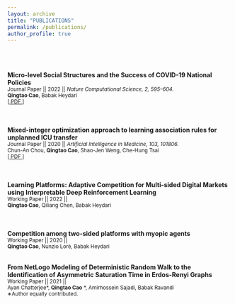 ```yaml
---
layout: archive
title: "PUBLICATIONS"
permalink: /publications/
author_profile: true
---
```

<br/><br/>

**Micro-level Social Structures and the Success of COVID-19 National Policies**  
<sub>Journal Paper || 2022 || <i> Nature Computational Science, 2, 595–604. </i></sub>     
<sub>**Qingtao Cao**, Babak Heydari</sub>   
<sub>[<a href="https://www.nature.com/articles/s43588-022-00314-0"> PDF </a>]</sub>  
<br/><br/>

**Mixed-integer optimization approach to learning association rules for unplanned ICU transfer**  
<sub>Journal Paper || 2020 || <i>Artificial Intelligence in Medicine, 103, 101806. </i>  </sub>   
<sub>Chun-An Chou, **Qingtao Cao**, Shao-Jen Weng, Che-Hung Tsai</sub>   
<sub>[<a href="https://www.sciencedirect.com/science/article/pii/S0933365719302027"> PDF </a>]</sub>    
<br/><br/>

**Learning Platforms: Adaptive Competition for Multi-sided Digital Markets using Interpretable Deep Reinforcement Learning**  
<sub>Working Paper || 2022 || </sub>   
<sub>**Qingtao Cao**, Qiliang Chen, Babak Heydari</sub>   
 <br/><br/>
 
**Competition among two-sided platforms with myopic agents**  
<sub>Working Paper || 2020 || </sub>  
<sub>**Qingtao Cao**, Nunzio Lorè, Babak Heydari</sub> 
 <br/><br/>
 
**From NetLogo Modeling of Deterministic Random Walk to the Identification of Asymmetric Saturation Time in Erdos-Renyi Graphs**  
<sub>Working Paper || 2021 || </sub>   
<sub>Ayan Chatterjee*, **Qingtao Cao** *, Amirhossein Sajadi, Babak Ravandi</sub>  
<sub>∗Author equally contributed.</sub> 
  

<!-- {% if author.googlescholar %}
  You can also find my articles on <u><a href="{{author.googlescholar}}">my Google Scholar profile</a>.</u>
{% endif %}

{% include base_path %}

{% for post in site.publications reversed %}
  {% include archive-single.html %}
{% endfor %} -->
